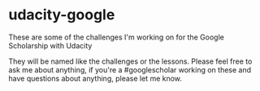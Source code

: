 # udacity-google
These are some of the challenges I'm working on for the Google Scholarship with Udacity

They will be named like the challenges or the lessons. Please feel free to ask me about anything, if you're a #googlescholar
working on these and have questions about anything, please let me know. 
